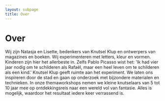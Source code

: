 ```yaml
---
layout: subpage
title: Over
---
```


# Over

Wij zijn Natasja en Lisette, bedenkers van Knutsel Klup en ontwerpers van magazines en boeken. Wij experimenteren met letters,
kleur en vormen. Kinderen zijn hier het allerbeste in. Zelfs Pablo Picasso wist het: 'Ik had vier jaar nodig om te schilderen
als Rafaël, maar een heel leven om te schilderen als een kind.' Knutsel Klup geeft ruimte aan het experiment. We laten ons
inspireren door de stad en gaan op onderzoek met bijzondere materialen en technieken. In onze themaworkshops nemen we kleine
knutselaars van 5 tot 10 jaar mee op ontdekkingsreis naar een wereld vol van fantasie. Alles is mogelijk, waardoor het resultaat
iedere keer verrassend is.